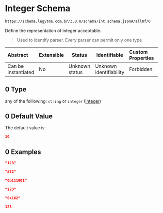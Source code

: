 # Integer Schema

```txt
https://schema.legytma.com.br/3.0.0/schema/int.schema.json#/allOf/0
```

Define the representation of integer acceptable.


> Used to identify parser. Every parser can permit only one type
>

| Abstract            | Extensible | Status         | Identifiable            | Custom Properties | Additional Properties | Access Restrictions | Defined In                                                                |
| :------------------ | ---------- | -------------- | ----------------------- | :---------------- | --------------------- | ------------------- | ------------------------------------------------------------------------- |
| Can be instantiated | No         | Unknown status | Unknown identifiability | Forbidden         | Allowed               | none                | [color.schema.json\*](../schema/color.schema.json) |

## 0 Type

any of the folllowing: `string` or `integer` ([Integer](color-allof-integer.md))

## 0 Default Value

The default value is:

```json
10
```

## 0 Examples

```json
"123"
```

```json
"#32"
```

```json
"0b111001"
```

```json
"$23"
```

```json
"0x162"
```

```json
123
```
